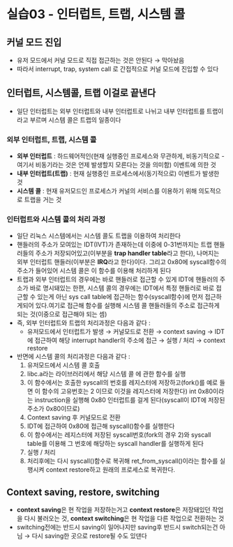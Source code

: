 # 실습03 - 인터럽트, 트랩, 시스템 콜

## 커널 모드 진입

- 유저 모드에서 커널 모드로 직접 접근하는 것은 안된다 → 막아놨음
- 따라서 interrupt, trap, system call 로 간접적으로 커널 모드에 진입할 수 있다

## 인터럽트, 시스템콜, 트랩 이걸로 끝낸다

- 일단 인터럽트는 외부 인터럽트와 내부 인터럽트로 나뉘고 내부 인터럽트를 트랩이라고 부르며 시스템 콜은 트랩의 일종이다

### 외부 인터럽트, 트랩, 시스템 콜

- **외부 인터럽트** : 하드웨어적인(현재 실행중인 프로세스와 무관하게, 비동기적으로 - 여기서 비동기라는 것은 언제 발생할지 모른다는 것을 의미함) 이벤트에 의한 것
- **내부 인터럽트(트랩)** : 현재 실행중인 프로세스에서(동기적으로) 이벤트가 발생한 것
- **시스템 콜** : 현재 유저모드인 프로세스가 커널의 서비스를 이용하기 위해 의도적으로 트랩을 거는 것

### 인터럽트와 시스템 콜의 처리 과정

- 일단 리눅스 시스템에서는 시스템 콜도 트랩을 이용하여 처리한다
- 핸들러의 주소가 모여있는 IDT(IVT)가 존재하는데 이중에 0-31번까지는 트랩 핸들러들의 주소가 저장되어있고(이부분을 **trap handler table**라고 한다), 나머지는 외부 인터럽트 핸들러(이부분은 **IRQ**라고 한다)이다. 그리고 0x80에 syscall함수의 주소가 들어있어 시스템 콜은 이 함수를 이용해 처리하게 된다
- 트랩과 외부 인터럽트의 경우에는 바로 핸들러로 접근할 수 있게 IDT에 핸들러의 주소가 바로 명시돼있는 한편, 시스템 콜의 경우에는 IDT에서 특정 핸들러로 바로 접근할 수 있는게 아닌 sys call table에 접근하는 함수(syscall함수)에 먼저 접근하게되어 있다.여기로 접근해 함수를 실행해 시스템 콜 핸들러들의 주소로 접근하게 되는 것(이중으로 접근해야 되는 셈)
- 즉, 외부 인터럽트와 트랩의 처리과정은 다음과 같다 :
    - 유저모드에서 인터럽트가 발생 → 커널모드로 전환 → context saving → IDT에 접근하여 해당 interrupt handler의 주소에 접근 → 실행 / 처리 → context restore
- 반면에 시스템 콜의 처리과정은 다음과 같다 :
    1. 유저모드에서 시스템 콜 호출
    2. libc.a라는 라이브러리에서 해당 시스템 콜 에 관한 함수를 실행
    3. 이 함수에서는 호출한 syscall의 번호를 레지스터에 저장하고(fork()를 예로 들면 이 함수의 고유번호는 2 이므로 이것을 레지스터에 저장한다) int 0x80이라는 instruction을 실행해 0x80 인터럽트를 걸게 된다(syscall이 IDT에 저장된 주소가 0x80이므로)
    4. Context saving 후 커널모드로 전환
    5. IDT에 접근하여 0x80에 접근해 syscall()함수를 실행한다
    6. 이 함수에서는 레지스터에 저장된 syscall번호(fork의 경우 2)와 syscall table를 이용해 그 번호에 해당하는 syscall handler를 실행하게 된다
    7. 실행 / 처리
    8. 처리후에는 다시 syscall()함수로 복귀해 ret_from_syscall()이라는 함수를 실행시켜 context restore하고 원래의 프로세스로 복귀한다.

## Context saving, restore, switching

- **context saving**은 현 작업을 저장하는거고 **context restore**은 저장돼있던 작업을 다시 불러오는 것, **context switching**은 현 작업을 다른 작업으로 전환하는 것
- switching전에는 반드시 saving이 일어나지만 saving후 반드시 switch되는건 아님 → 다시 saving한 곳으로 restore될 수도 있댄다